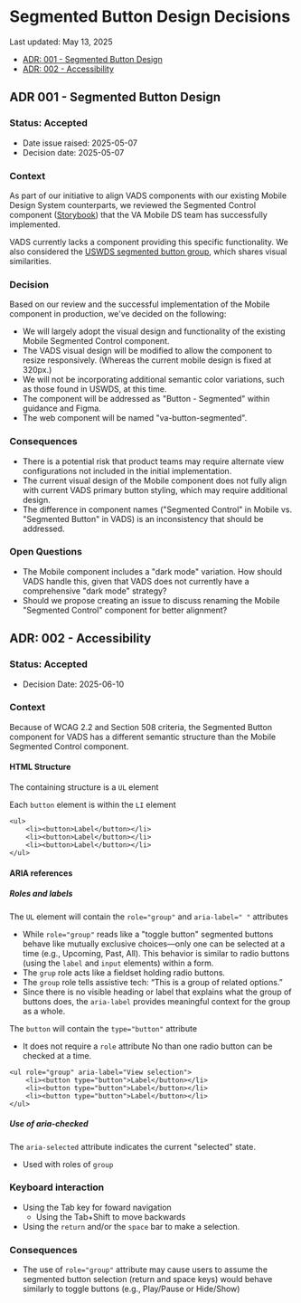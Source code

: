 # Segmented Button Design Decisions
Last updated: May 13, 2025

- [ADR: 001 - Segmented Button Design](#ADR-001---Segmented-Button-Design)
- [ADR: 002 - Accessibility](#ADR-002---Accessibility)


## ADR 001 - Segmented Button Design

### Status: Accepted

- Date issue raised: 2025-05-07
- Decision date: 2025-05-07

### Context

As part of our initiative to align VADS components with our existing Mobile Design System counterparts, we reviewed the Segmented Control component ([Storybook](https://design.va.gov/storybook/?path=/docs/va-mobile_segmented-control--docs)) that the VA Mobile DS team has successfully implemented.

VADS currently lacks a component providing this specific functionality. We also considered the [USWDS segmented button group](https://designsystem.digital.gov/components/button-group/), which shares visual similarities.

### Decision

Based on our review and the successful implementation of the Mobile component in production, we've decided on the following:

* We will largely adopt the visual design and functionality of the existing Mobile Segmented Control component.
* The VADS visual design will be modified to allow the component to resize responsively. (Whereas the current mobile design is fixed at 320px.) 
* We will not be incorporating additional semantic color variations, such as those found in USWDS, at this time.
* The component will be addressed as "Button - Segmented" within guidance and Figma.
* The web component will be named "va-button-segmented".

### Consequences

* There is a potential risk that product teams may require alternate view configurations not included in the initial implementation.
* The current visual design of the Mobile component does not fully align with current VADS primary button styling, which may require additional design.
* The difference in component names ("Segmented Control" in Mobile vs. "Segmented Button" in VADS) is an inconsistency that should be addressed.

### Open Questions

* The Mobile component includes a "dark mode" variation. How should VADS handle this, given that VADS does not currently have a comprehensive "dark mode" strategy?
* Should we propose creating an issue to discuss renaming the Mobile "Segmented Control" component for better alignment?


## ADR: 002 - Accessibility

### Status: Accepted

- Decision Date: 2025-06-10



### Context

Because of WCAG 2.2 and Section 508 criteria, the Segmented Button component for VADS has a different semantic structure than the Mobile Segmented Control component.



#### HTML Structure

The containing structure is a `UL` element

Each `button` element is within the `LI` element



```
<ul>
    <li><button>Label</button></li>
    <li><button>Label</button></li>
    <li><button>Label</button></li>
</ul>
```

#### ARIA references

##### Roles and labels

The `UL` element will contain the `role="group"` and `aria-label=" "` attributes

- While `role="group"` reads like a "toggle button" segmented buttons behave like mutually exclusive choices—only one can be selected at a time (e.g., Upcoming, Past, All). This behavior is similar to radio buttons (using the `label` and `input` elements) within a form.
- The `grup` role acts like a fieldset holding radio buttons.
- The `group` role tells assistive tech: “This is a group of related options.”
- Since there is no visible heading or label that explains what the group of buttons does, the `aria-label` provides meaningful context for the group as a whole.

The `button` will contain the `type="button"` attribute

- It does not require a `role` attribute No than one radio button can be checked at a time.

```
<ul role="group" aria-label="View selection">
    <li><button type="button">Label</button></li>
    <li><button type="button">Label</button></li>
    <li><button type="button">Label</button></li>
</ul>
```

##### Use of aria-checked


The `aria-selected` attribute indicates the current "selected" state.

- Used with roles of `group`

### Keyboard interaction

- Using the Tab key for foward navigation
  - Using the Tab+Shift to move backwards
- Using the `return` and/or the `space` bar to make a selection.

### Consequences

- The use of `role="group"` attribute may cause users to assume the segmented button selection (return and space keys) would behave similarly to toggle buttons (e.g., Play/Pause or Hide/Show)
